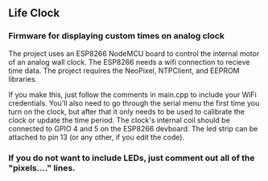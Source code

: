 ## Life Clock
### Firmware for displaying custom times on analog clock

The project uses an ESP8266 NodeMCU board to control the internal motor of an analog wall clock. The ESP8266 needs a wifi connection to recieve time data. The project requires the NeoPixel, NTPClient, and EEPROM libraries. 

If you make this, just follow the comments in main.cpp to include your WiFi credentials. You'll also need to go through the serial menu the first time you turn on the clock, but after that it only needs to be used to calibrate the clock or update the time period. 
The clock's internal coil should be connected to GPIO 4 and 5 on the ESP8266 devboard. The led strip can be attached to pin 13 (or any other, if you edit the code). 

### If you do not want to include LEDs, just comment out all of the "pixels...." lines. 
